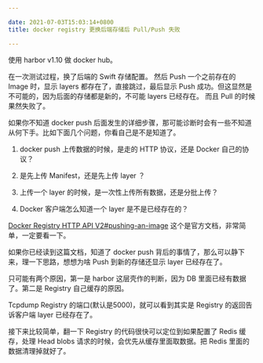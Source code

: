 ```yaml
---

date: 2021-07-03T15:03:14+0800
title: docker registry 更换后端存储后 Pull/Push 失败

---
```


使用 harbor v1.10 做 docker hub。

在一次测试过程，换了后端的 Swift 存储配置。 然后 Push 一个之前存在的 Image 时，显示 layers 都存在了，直接跳过，最后显示 Push 成功。但这显然是不可能的，因为后面的存储都是新的，不可能 layers 已经存在。 而且 Pull 的时候果然失败了。

<!--more-->

如果你不知道 docker push 后面发生的详细步骤，那可能诊断时会有一些不知道从何下手。比如下面几个问题，你看自己是不是知道了。

1. docker push 上传数据的时候，是走的 HTTP 协议，还是 Docker 自己的协议？

2. 是先上传 Manifest，还是先上传 layer ？

3. 上传一个 layer 的时候，是一次性上传所有数据，还是分批上传？

4. Docker 客户端怎么知道一个 layer 是不是已经存在的？


[Docker Registry HTTP API V2#pushing-an-image](https://docs.docker.com/registry/spec/api/#pushing-an-image) 这个是官方文档，非常简单，一定要看一下。


如果你已经读到这篇文档，知道了 docker push 背后的事情了，那么可以静下来，理一下思路，想想为啥 Push 到新的存储还显示 layer 已经存在了。

只可能有两个原因，第一是 harbor 这层壳作的判断，因为 DB 里面已经有数据了。第二是 Registry 自己缓存的原因。

Tcpdump Registry 的端口(默认是5000)，就可以看到其实是 Registry 的返回告诉客户端 layer 已经存在了。

接下来比较简单，翻一下 Registry 的代码很快可以定位到如果配置了 Redis 缓存，处理 Head blobs 请求的时候，会优先从缓存里面取数据。把 Redis 里面的数据清理掉就好了。
